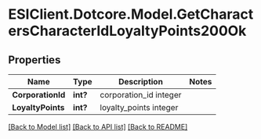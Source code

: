 # ESIClient.Dotcore.Model.GetCharactersCharacterIdLoyaltyPoints200Ok
## Properties

Name | Type | Description | Notes
------------ | ------------- | ------------- | -------------
**CorporationId** | **int?** | corporation_id integer | 
**LoyaltyPoints** | **int?** | loyalty_points integer | 

[[Back to Model list]](../README.md#documentation-for-models) [[Back to API list]](../README.md#documentation-for-api-endpoints) [[Back to README]](../README.md)

